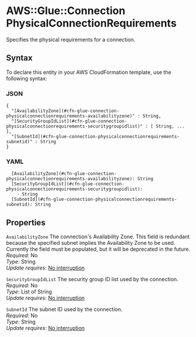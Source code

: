 # AWS::Glue::Connection PhysicalConnectionRequirements<a name="aws-properties-glue-connection-physicalconnectionrequirements"></a>

Specifies the physical requirements for a connection\.

## Syntax<a name="aws-properties-glue-connection-physicalconnectionrequirements-syntax"></a>

To declare this entity in your AWS CloudFormation template, use the following syntax:

### JSON<a name="aws-properties-glue-connection-physicalconnectionrequirements-syntax.json"></a>

```
{
  "[AvailabilityZone](#cfn-glue-connection-physicalconnectionrequirements-availabilityzone)" : String,
  "[SecurityGroupIdList](#cfn-glue-connection-physicalconnectionrequirements-securitygroupidlist)" : [ String, ... ],
  "[SubnetId](#cfn-glue-connection-physicalconnectionrequirements-subnetid)" : String
}
```

### YAML<a name="aws-properties-glue-connection-physicalconnectionrequirements-syntax.yaml"></a>

```
  [AvailabilityZone](#cfn-glue-connection-physicalconnectionrequirements-availabilityzone): String
  [SecurityGroupIdList](#cfn-glue-connection-physicalconnectionrequirements-securitygroupidlist): 
    - String
  [SubnetId](#cfn-glue-connection-physicalconnectionrequirements-subnetid): String
```

## Properties<a name="aws-properties-glue-connection-physicalconnectionrequirements-properties"></a>

`AvailabilityZone`  <a name="cfn-glue-connection-physicalconnectionrequirements-availabilityzone"></a>
The connection's Availability Zone\. This field is redundant because the specified subnet implies the Availability Zone to be used\. Currently the field must be populated, but it will be deprecated in the future\.  
*Required*: No  
*Type*: String  
*Update requires*: [No interruption](https://docs.aws.amazon.com/AWSCloudFormation/latest/UserGuide/using-cfn-updating-stacks-update-behaviors.html#update-no-interrupt)

`SecurityGroupIdList`  <a name="cfn-glue-connection-physicalconnectionrequirements-securitygroupidlist"></a>
The security group ID list used by the connection\.  
*Required*: No  
*Type*: List of String  
*Update requires*: [No interruption](https://docs.aws.amazon.com/AWSCloudFormation/latest/UserGuide/using-cfn-updating-stacks-update-behaviors.html#update-no-interrupt)

`SubnetId`  <a name="cfn-glue-connection-physicalconnectionrequirements-subnetid"></a>
The subnet ID used by the connection\.  
*Required*: No  
*Type*: String  
*Update requires*: [No interruption](https://docs.aws.amazon.com/AWSCloudFormation/latest/UserGuide/using-cfn-updating-stacks-update-behaviors.html#update-no-interrupt)